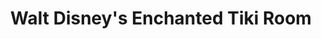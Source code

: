 ---
layout: question
year: 1963
title: Walt Disney's Enchanted Tiki Room
question: What are the names of the four emcees in Walt Disney’s Enchanted Tiki Room?
answer1: Jose, Fritz, Pierre, and Michael
answer2: Raul, Hans, Jacque and Stephan
answer3: Jose, Juan, Jimbo and Jack
answer4: Pierre, Pablo, Pepe and Paul
---